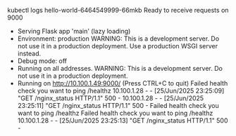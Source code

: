 kubectl logs hello-world-6464549999-66mkb
Ready to receive requests on 9000
 * Serving Flask app 'main' (lazy loading)
 * Environment: production
   WARNING: This is a development server. Do not use it in a production deployment.
   Use a production WSGI server instead.
 * Debug mode: off
 * Running on all addresses.
   WARNING: This is a development server. Do not use it in a production deployment.
 * Running on http://10.100.1.49:9000/ (Press CTRL+C to quit)
Failed health check you want to ping /healthz
10.100.1.28 - - [25/Jun/2025 23:25:09] "GET /nginx_status HTTP/1.1" 500 -
10.100.1.28 - - [25/Jun/2025 23:25:11] "GET /nginx_status HTTP/1.1" 500 -
Failed health check you want to ping /healthz
Failed health check you want to ping /healthz
10.100.1.28 - - [25/Jun/2025 23:25:13] "GET /nginx_status HTTP/1.1" 500 -
